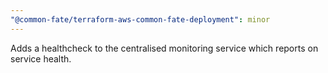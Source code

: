 ```yaml
---
"@common-fate/terraform-aws-common-fate-deployment": minor
---
```


Adds a healthcheck to the centralised monitoring service which reports on service health.
